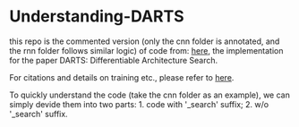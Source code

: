 # Understanding-DARTS
this repo is the commented version (only the cnn folder is annotated, and the rnn folder follows similar logic) of code from: [here](https://github.com/quark0/darts), the implementation for the paper DARTS: Differentiable Architecture Search.

For citations and details on training etc., please refer to [here](https://github.com/quark0/darts).

To quickly understand the code (take the cnn folder as an example), we can simply devide them into two parts: 1. code with \'\_search\' suffix; 2. w/o \'\_search\' suffix.
